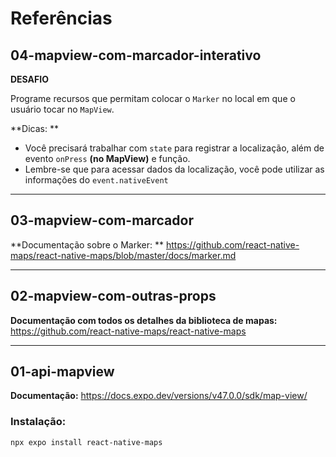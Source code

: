 # Referências

## 04-mapview-com-marcador-interativo

**DESAFIO**

Programe recursos que permitam colocar o `Marker` no local em que o usuário tocar no `MapView`.

**Dicas: **
- Você precisará trabalhar com `state` para registrar a localização, além de evento `onPress` **(no MapView)** e função.
- Lembre-se que para acessar dados da localização, você pode utilizar as informações do `event.nativeEvent`

---

## 03-mapview-com-marcador

**Documentação sobre o Marker: ** https://github.com/react-native-maps/react-native-maps/blob/master/docs/marker.md

---

## 02-mapview-com-outras-props

**Documentação com todos os detalhes da biblioteca de mapas:** https://github.com/react-native-maps/react-native-maps

---

## 01-api-mapview

**Documentação:** https://docs.expo.dev/versions/v47.0.0/sdk/map-view/

### Instalação:

`npx expo install react-native-maps`